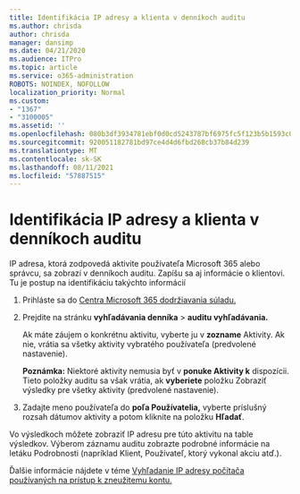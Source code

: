 ```yaml
---
title: Identifikácia IP adresy a klienta v denníkoch auditu
ms.author: chrisda
author: chrisda
manager: dansimp
ms.date: 04/21/2020
ms.audience: ITPro
ms.topic: article
ms.service: o365-administration
ROBOTS: NOINDEX, NOFOLLOW
localization_priority: Normal
ms.custom:
- "1367"
- "3100005"
ms.assetid: ''
ms.openlocfilehash: 080b3df3934781ebf0d0cd5243787bf6975fc5f123b5b1593c0b6d9ada4eae5d
ms.sourcegitcommit: 920051182781bd97ce4d4d6fbd268cb37b84d239
ms.translationtype: MT
ms.contentlocale: sk-SK
ms.lasthandoff: 08/11/2021
ms.locfileid: "57887515"
---
```

# <a name="identify-ip-address-and-client-in-audit-logs"></a>Identifikácia IP adresy a klienta v denníkoch auditu

IP adresa, ktorá zodpovedá aktivite používateľa Microsoft 365 alebo správcu, sa zobrazí v denníkoch auditu. Zapíšu sa aj informácie o klientovi. Tu je postup na identifikáciu takýchto informácií

1. Prihláste sa do [Centra Microsoft 365 dodržiavania súladu.](https://protection.office.com/)

2. Prejdite na stránku **vyhľadávania denníka**  >  **auditu vyhľadávania.**

   Ak máte záujem o konkrétnu aktivitu, vyberte ju v **zozname** Aktivity. Ak nie, vrátia sa všetky aktivity vybratého používateľa (predvolené nastavenie).

   **Poznámka:** Niektoré aktivity nemusia byť v **ponuke Aktivity k** dispozícii. Tieto položky auditu sa však vrátia, ak **vyberiete** položku Zobraziť výsledky pre všetky aktivity (predvolené nastavenie).

3. Zadajte meno používateľa do **poľa Používatelia,** vyberte príslušný rozsah dátumov aktivity a potom kliknite na položku **Hľadať**.

Vo výsledkoch môžete zobraziť IP adresu pre túto aktivitu na table výsledkov. Výberom záznamu auditu zobrazte  podrobné informácie na letáku Podrobnosti (napríklad Klient, Používateľ, ktorý vykonal akciu atď.).

Ďalšie informácie nájdete v téme [Vyhľadanie IP adresy počítača používaných na prístup k zneužitemu kontu.](https://docs.microsoft.com/microsoft-365/compliance/auditing-troubleshooting-scenarios#find-the-ip-address-of-the-computer-used-to-access-a-compromised-account)
